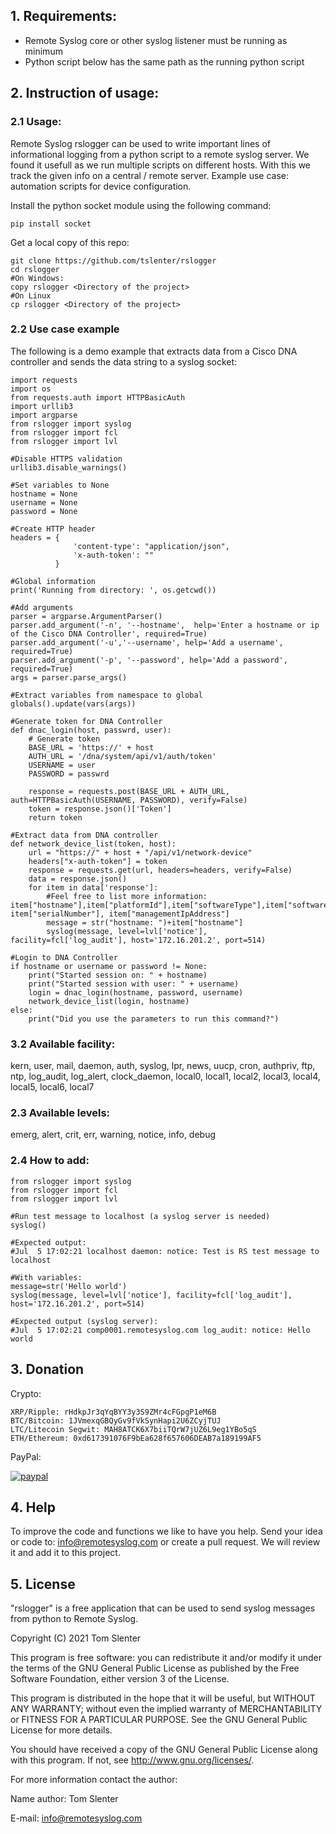 ## 1. Requirements:
- Remote Syslog core or other syslog listener must be running as minimum
- Python script below has the same path as the running python script

## 2. Instruction of usage:

### 2.1 Usage:
Remote Syslog rslogger can be used to write important lines of informational logging from a python script to a remote syslog server. We found it usefull as we run multiple scripts on different hosts. With this we track the given info on a central / remote server. Example use case: automation scripts for device configuration.

Install the python socket module using the following command:
```
pip install socket
```

Get a local copy of this repo:
```
git clone https://github.com/tslenter/rslogger
cd rslogger
#On Windows:
copy rslogger <Directory of the project>
#On Linux
cp rslogger <Directory of the project>
```

### 2.2 Use case example
The following is a demo example that extracts data from a Cisco DNA controller and sends the data string to a syslog socket: 
```
import requests
import os
from requests.auth import HTTPBasicAuth
import urllib3
import argparse
from rslogger import syslog
from rslogger import fcl
from rslogger import lvl

#Disable HTTPS validation
urllib3.disable_warnings()

#Set variables to None
hostname = None
username = None
password = None

#Create HTTP header
headers = {
              'content-type': "application/json",
              'x-auth-token': ""
          }

#Global information
print('Running from directory: ', os.getcwd())

#Add arguments
parser = argparse.ArgumentParser()
parser.add_argument('-n', '--hostname',  help='Enter a hostname or ip of the Cisco DNA Controller', required=True)
parser.add_argument('-u','--username', help='Add a username', required=True)
parser.add_argument('-p', '--password', help='Add a password', required=True)
args = parser.parse_args()

#Extract variables from namespace to global
globals().update(vars(args))

#Generate token for DNA Controller
def dnac_login(host, passwrd, user):
    # Generate token
    BASE_URL = 'https://' + host
    AUTH_URL = '/dna/system/api/v1/auth/token'
    USERNAME = user
    PASSWORD = passwrd

    response = requests.post(BASE_URL + AUTH_URL, auth=HTTPBasicAuth(USERNAME, PASSWORD), verify=False)
    token = response.json()['Token']
    return token

#Extract data from DNA controller
def network_device_list(token, host):
    url = "https://" + host + "/api/v1/network-device"
    headers["x-auth-token"] = token
    response = requests.get(url, headers=headers, verify=False)
    data = response.json()
    for item in data['response']:
        #Feel free to list more information: item["hostname"],item["platformId"],item["softwareType"],item["softwareVersion"],item["upTime"], item["serialNumber"], item["managementIpAddress"]
        message = str("hostname: ")+item["hostname"]
        syslog(message, level=lvl['notice'], facility=fcl['log_audit'], host='172.16.201.2', port=514)

#Login to DNA Controller
if hostname or username or password != None:
    print("Started session on: " + hostname)
    print("Started session with user: " + username)
    login = dnac_login(hostname, password, username)
    network_device_list(login, hostname)
else:
    print("Did you use the parameters to run this command?")
```

### 3.2 Available facility:
kern, user, mail, daemon, auth, syslog, lpr, news, uucp, cron, authpriv, ftp, ntp, log_audit, log_alert, clock_daemon, local0, local1, local2, local3, local4, local5, local6, local7

### 2.3 Available levels:

emerg, alert, crit, err, warning, notice, info, debug

### 2.4 How to add:
```
from rslogger import syslog
from rslogger import fcl
from rslogger import lvl

#Run test message to localhost (a syslog server is needed)
syslog()

#Expected output:
#Jul  5 17:02:21 localhost daemon: notice: Test is RS test message to localhost

#With variables:
message=str('Hello world')
syslog(message, level=lvl['notice'], facility=fcl['log_audit'], host='172.16.201.2', port=514)

#Expected output (syslog server):
#Jul  5 17:02:21 comp0001.remotesyslog.com log_audit: notice: Hello world
```

## 3. Donation

Crypto:

```
XRP/Ripple: rHdkpJr3qYqBYY3y3S9ZMr4cFGpgP1eM6B
BTC/Bitcoin: 1JVmexqGBQyGv9fVkSynHapi2U6ZCyjTUJ
LTC/Litecoin Segwit: MAH8ATCK6X7biiTQrW7jUZ6L9eg1YBo5qS
ETH/Ethereum: 0xd617391076F9bEa628f657606DEAB7a189199AF5
```
PayPal:

[![paypal](https://www.paypalobjects.com/en_US/NL/i/btn/btn_donateCC_LG.gif)](https://www.paypal.com/cgi-bin/webscr?cmd=_donations&business=KQKRPDQYHYR7W&currency_code=EUR&source=url)

## 4. Help

To improve the code and functions we like to have you help. Send your idea or code to: info@remotesyslog.com or create a pull request. We will review it and add it to this project.

## 5. License

"rslogger" is a free application that can be used to send syslog messages from python to Remote Syslog.

Copyright (C) 2021 Tom Slenter

This program is free software: you can redistribute it and/or modify
it under the terms of the GNU General Public License as published by
the Free Software Foundation, either version 3 of the License.

This program is distributed in the hope that it will be useful,
but WITHOUT ANY WARRANTY; without even the implied warranty of
MERCHANTABILITY or FITNESS FOR A PARTICULAR PURPOSE. See the
GNU General Public License for more details.

You should have received a copy of the GNU General Public License
along with this program. If not, see <http://www.gnu.org/licenses/>.

For more information contact the author:

Name author: Tom Slenter

E-mail: info@remotesyslog.com
